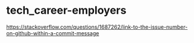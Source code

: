 # tech_career-employers



https://stackoverflow.com/questions/1687262/link-to-the-issue-number-on-github-within-a-commit-message
